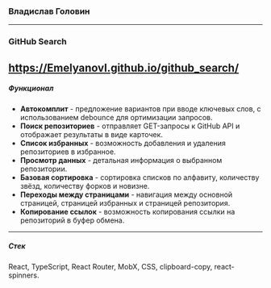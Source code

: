 ### Владислав Головин
---
### GitHub Search
https://EmelyanovI.github.io/github_search/
---
##### Функционал
- **Автокомплит** - предложение вариантов при вводе ключевых слов, с использованием debounce для ортимизации запросов.
- **Поиск репозиториев** - отправляет GET-запросы к GitHub API и отображает результаты в виде карточек.
- **Список избранных** - возможность добавления и удаления репозиториев в избранное.
- **Просмотр данных** - детальная информация о выбранном репозитории.
- **Базовая сортировка** - сортировка списков по алфавиту, количеству звёзд, количеству форков и новизне.
- **Переходы между страницами** - навигация между основной страницей, страницей избранных и страницей репозитория.
- **Копирование ссылок** - возможность копирования ссылки на репозиторий в буфер обмена.
---
##### Стек
React, TypeScript, React Router, MobX, CSS, clipboard-copy, react-spinners.